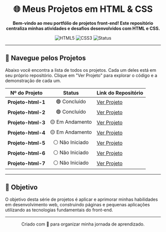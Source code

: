 <div align="center">

# 🌐 Meus Projetos em HTML & CSS

**Bem-vindo ao meu portfólio de projetos front-end! Este repositório centraliza minhas atividades e desafios desenvolvidos com HTML e CSS.**

</div>

<div align="center">

![HTML5](https://img.shields.io/badge/Tecnologia-HTML5-orange?style=for-the-badge&logo=html5)
![CSS3](https://img.shields.io/badge/Tecnologia-CSS3-blue?style=for-the-badge&logo=css3)
![Status](https://img.shields.io/badge/Status-Em%20Desenvolvimento-yellow?style=for-the-badge)

</div>

---

## 📂 Navegue pelos Projetos

Abaixo você encontra a lista de todos os projetos. Cada um deles está em seu próprio repositório. Clique em "Ver Projeto" para explorar o código e a demonstração de cada um.

| Nº do Projeto | Status | Link do Repositório |
|:-------------:|:------:|:--------------------|
| **Projeto-html-1** | 🟢 Concluído | [Ver Projeto](https://github.com/SEU-USUARIO/Projeto-html-1) |
| **Projeto-html-2** | 🟢 Concluído | [Ver Projeto](https://github.com/SEU-USUARIO/Projeto-html-2) |
| **Projeto-html-3** | 🟡 Em Andamento | [Ver Projeto](https://github.com/SEU-USUARIO/Projeto-html-3) |
| **Projeto-html-4** | 🟡 Em Andamento | [Ver Projeto](https://github.com/SEU-USUARIO/Projeto-html-4) |
| **Projeto-html-5** | ⚪ Não Iniciado | [Ver Projeto](https://github.com/SEU-USUARIO/Projeto-html-5) |
| **Projeto-html-6** | ⚪ Não Iniciado | [Ver Projeto](https://github.com/SEU-USUARIO/Projeto-html-6) |
| **Projeto-html-7** | ⚪ Não Iniciado | [Ver Projeto](https://github.com/SEU-USUARIO/Projeto-html-7) |

---

## 🎯 Objetivo

O objetivo desta série de projetos é aplicar e aprimorar minhas habilidades em desenvolvimento web, construindo páginas e pequenas aplicações utilizando as tecnologias fundamentais do front-end.

---

<div align="center">
  <p>Criado com 💙 para organizar minha jornada de aprendizado.</p>
</div>
